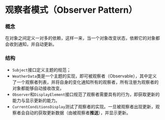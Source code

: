 # 观察者模式（Observer Pattern）

### 概念
在对象之间定义一对多的依赖，这样一来，当一个对象改变状态，依赖它的对象都会收到通知，并自动更新。

### 结构
- `Subject`接口定义主题的规范；
- `WeatherData`类是一个主题的实现，即可被观察者（Observable），其中定义了一个观察者列表，并将自身的变化通知所有的观察者，所有注册为观察者的对象都能够自动接收改变。
- `Observer`和`DisplayElement`接口规范了观察者需要具有的行为，即获取更新的能力与显示更新的能力。
- `CurrentConditionsDisplay`测试了观察者的实现。一旦被观察者出现更新，观察者会自动的获取更新数据（由被观察者**推送**），并显示更新。
